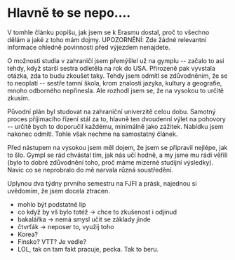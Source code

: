 # Hlavně <s>to</s> <b>se</b> nepo....
V tomhle článku popíšu, jak jsem se k Erasmu dostal, proč to všechno dělám 
a jaké z toho mám dojmy. 
UPOZORNĚNÍ: Zde žádné relevantní informace ohledně povinností před výjezdem 
nenajdete.

O možnosti studia v zahraničí jsem přemýšlel už na gymplu -- začalo to 
asi tehdy, když starší sestra odletěla na rok do USA. Přirozeně pak 
vyvstala otázka, zda to budu zkoušet taky. Tehdy jsem odmítl se 
zdůvodněním, že se to neoplatí -- sestře tamní škola, krom znalosti 
jazyka, kultury a geografie, mnoho odborného nepřinesla. Ale rozhodl jsem 
se, že na vysokou to určitě zkusím.

Původní plán byl studovat na zahraniční univerzitě celou dobu. Samotný 
proces příjimacího řízení stál za to, hlavně ten dvoudenní výlet na 
pohovory -- určitě bych to doporučil každému, minimálně jako zážitek. 
Nabídku jsem nakonec odmítl. Tohle však nechme na samostatný článek.

Před nástupem na vysokou jsem měl dojem, že jsem se připravil nejlépe, jak 
to šlo. Gympl se rád chvástal tím, jak nás učí hodně, a my jsme mu rádi 
věřili (bylo to dobré zdůvodnění toho, proč máme mizerné studijní 
výsledky). Navíc co se neprobralo do mě narvala různá soustředění.

Uplynou dva týdny prvního semestru na FJFI a prásk, najednou si uvědomím, 
že jsem docela ztracen.

- mohlo být podstatně líp
- co když by vš bylo totéž -> chce to zkušenost i odjinud
- bakalářka -> nemá smysl učit se základy jinde
- čtvrťák -> neposer to, využij toho
- Korea?
- Finsko? VTT? Je vedle?
- LOL, tak on tam fakt pracuje, pecka. Tak to beru. 
